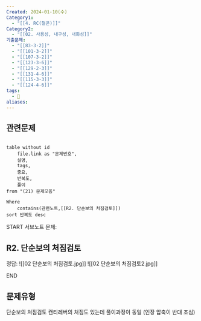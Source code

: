 ```yaml
---
Created: 2024-01-10(수)
Category1:
  - "[[4. RC(철콘)]]"
Category2:
  - "[[02. 사용성, 내구성, 내화성]]"
기출문제:
  - "[[83-3-2]]"
  - "[[101-3-2]]"
  - "[[107-3-2]]"
  - "[[123-3-6]]"
  - "[[129-2-3]]"
  - "[[131-4-6]]"
  - "[[115-3-3]]"
  - "[[124-4-6]]"
tags:
  - 🧮
aliases:
---
```

## 관련문제
```dataview

table without id
	file.link as "문제번호",
	설명,
	tags,
	중요,
	반복도,
	풀이
from "(21) 문제모음"

Where
	contains(관련노트,[[R2. 단순보의 처짐검토]])
sort 반복도 desc

```

START
서브노트
문제:  

## R2. 단순보의 처짐검토 



정답: 
![[02 단순보의 처짐검토.jpg]]
![[02 단순보의 처짐검토2.jpg]]
<!--ID: 1704617828339-->
END


## 문제유형
단순보의 처짐검토
캔티레버의 처짐도 있는데 풀이과정이 동일 (인장 압축이 반대 조심)